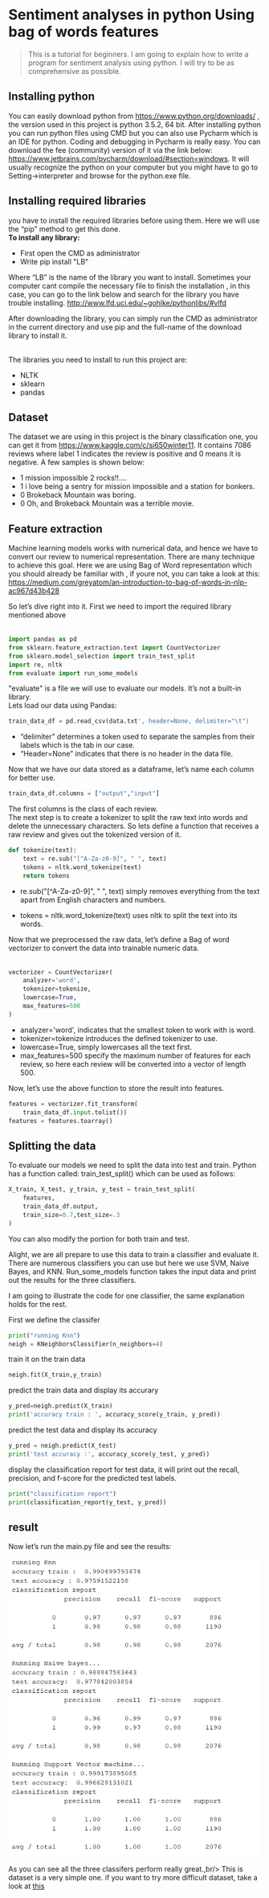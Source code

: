# Sentiment analyses in python Using bag of words features

> This is a tutorial for beginners.
I am going to explain how to write a program for sentiment analysis
using python. I will try to be as comprehensive  as possible. 


## Installing python
You can easily download python from https://www.python.org/downloads/ , the version used in this project is python 3.5.2, 64 bit.
After installing python you can run python files using CMD but you can also use Pycharm which is an IDE for python. Coding and debugging in Pycharm is really easy. You can download the fee (community) version of it via the link below:
https://www.jetbrains.com/pycharm/download/#section=windows. 
It will usually recognize the python on your computer but you might have to go to Setting->interpreter and browse for the python.exe file.
## Installing required libraries
you have to install the required libraries before using them. Here we will use the “pip” method to get this done.<br />
**To install any library:**
- First open the CMD as administrator 
- Write pip install "LB" <br />

Where “LB” is the name of the library you want to install.
Sometimes your computer cant compile the necessary file to finish the installation , in this case, you can go to the link below and search for the library you have trouble installing. http://www.lfd.uci.edu/~gohlke/pythonlibs/#vlfd 


After downloading the library, you can simply run the CMD as administrator in the current directory and use pip and the full-name of the download library to install it.<br /><br />

The libraries you need to install to run this project are:
- NLTK
- sklearn
- pandas

## Dataset 
The dataset we are using in this project is the binary classification one, you can get it from https://www.kaggle.com/c/si650winter11.  It contains 7086 reviews where label 1 indicates the review is positive and 0 means it is negative. A few samples is shown below:
- 1	mission impossible 2 rocks!!....
- 1	i love being a sentry for mission impossible and a station for bonkers.
- 0	Brokeback Mountain was boring.
- 0	Oh, and Brokeback Mountain was a terrible movie.


## Feature extraction
Machine learning models works with numerical data, and hence we have to convert our review to numerical representation. There are many technique to achieve this goal.  Here we are using Bag of Word representation which you should already be familiar with , if youre not,  you can take a look at this: https://medium.com/greyatom/an-introduction-to-bag-of-words-in-nlp-ac967d43b428


So let’s dive right into it.
First we need to import the required library mentioned above <br />

``` python

import pandas as pd
from sklearn.feature_extraction.text import CountVectorizer
from sklearn.model_selection import train_test_split
import re, nltk
from evaluate import run_some_models

```

"evaluate" is a file we will use to evaluate our models. It’s not a built-in library.<br/>
Lets load our data using Pandas:<br/>

```python
train_data_df = pd.read_csv(data.txt', header=None, delimiter="\t")

```

- “delimiter” determines  a token used to separate the samples from their labels which is the tab in our case.
- “Header=None” indicates that there is no header in the data file.

Now that we have our data stored as a dataframe, let’s name each column for better use.

``` python
train_data_df.columns = ["output","input"]

```

The first columns is the class of each review.<br/>
The next step is to create a tokenizer to split the raw text into words and delete the unnecessary characters. So lets define a function that receives a raw review and gives out the tokenized version of it. 

```python
def tokenize(text):
    text = re.sub("[^A-Za-z0-9]", " ", text)
    tokens = nltk.word_tokenize(text)
    return tokens
```

- re.sub("[^A-Za-z0-9]", " ", text) simply removes everything from the text apart from English characters and numbers.

- tokens = nltk.word_tokenize(text) uses nltk to split the text into its words.<br/>


Now that we preprocessed the raw data, let’s define a Bag of word vectorizer to convert the data into trainable numeric data. 

```python

vectorizer = CountVectorizer(
    analyzer='word',
    tokenizer=tokenize,
    lowercase=True,
    max_features=500
)

```

- analyzer='word', indicates that the smallest token to work with is word.
- tokenizer=tokenize introduces the defined tokenizer to use.
- lowercase=True, simply lowercases all the text first.
- max_features=500 specify the maximum number of features for each review, so here each review will be converted into a vector of length 500.

Now, let’s use the above function to store the result into features.

```python
features = vectorizer.fit_transform(
    train_data_df.input.tolist())
features = features.toarray()

```

## Splitting the data

To evaluate our models we need to split the data into test and train. Python has a function called: train_test_split() which can be used as follows:

```python
X_train, X_test, y_train, y_test = train_test_split(
    features,
    train_data_df.output,
    train_size=0.7,test_size=.3
)

```

You can also modify the portion for both train and test.


Alight, we are all prepare to use this data to train a classifier and evaluate it. There are numerous classifiers you can use but here we use SVM, Naive Bayes, and KNN. Run_some_models function takes the input data and print out the results for the three classifiers. 

I am going to illustrate the code for one classifier, the same explanation holds for the rest.

First we define the classifer

```python
print("running Knn")
neigh = KNeighborsClassifier(n_neighbors=4)
```

train it on the train data

```python
neigh.fit(X_train,y_train)
```

predict the train data and display its accurary

```python
y_pred=neigh.predict(X_train)
print('accuracy train : ', accuracy_score(y_train, y_pred))
```

predict the test data and display its accuracy

```python
y_pred = neigh.predict(X_test)
print('test accuracy :', accuracy_score(y_test, y_pred))
```

display the classification report for test data, it will print out the  recall, precision, and f-score for the predicted test labels.

```python
print("classification report")
print(classification_report(y_test, y_pred))
```

## result 


Now let’s run the main.py file and see the results:

![Alt text](https://github.com/Hazel1994/Sentiment_Analysis/blob/master/images/sent1.png)

As you can see all the three classifers perform really great.,br/>
This is dataset is a very simple one. if you want to try more difficult dataset, take a look at [this](https://www.kaggle.com/c/sentiment-analysis-on-imdb-movie-reviews/data)


